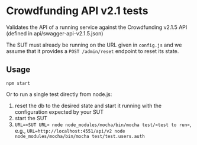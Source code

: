 # Crowdfunding API v2.1 tests

Validates the API of a running service against the Crowdfunding v2.1.5 API (defined in api/swagger-api-v2.1.5.json)

The SUT must already be running on the URL given in `config.js` and we assume that it provides a `POST /admin/reset` endpoint to reset its state.

## Usage

`npm start`

Or to run a single test directly from node.js:
  1. reset the db to the desired state and start it running with the configuration expected by your SUT
  1. start the SUT
  1. `URL=<SUT URL> node node_modules/mocha/bin/mocha test/<test to run>`, e.g., `URL=http://localhost:4551/api/v2 node node_modules/mocha/bin/mocha test/test.users.auth`

